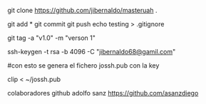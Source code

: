 git clone https://github.com/jibernaldo/masteruah .

git add *
git commit
git push
echo testing > .gitignore

git tag -a "v1.0" -m "verson 1"

ssh-keygen -t rsa -b 4096 -C "jibernaldo68@gamil.com"

#con esto se genera el fichero jossh.pub con la key

clip < ~/jossh.pub


colaboradores     github
adolfo sanz       https://github.com/asanzdiego